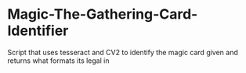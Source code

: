 # Magic-The-Gathering-Card-Identifier
Script that uses tesseract and CV2 to identify the magic card given and returns what formats its legal in
